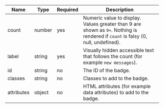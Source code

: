<!-- prettier-ignore-file -->

| Name       | Type   | Required | Description                                                                                                                      |
| ---------- | ------ | -------- | -------------------------------------------------------------------------------------------------------------------------------- |
| count      | number | yes      | Numeric value to display. Values greater than 9 are shown as `9+`. Nothing is rendered if `count` is falsy (0, null, undefined). |
| label      | string | yes      | Visually hidden accessible text that follows the count (for example `new messages`).                                             |
| id         | string | no       | The ID of the badge.                                                                                                             |
| classes    | string | no       | Classes to add to the badge.                                                                                                     |
| attributes | object | no       | HTML attributes (for example data attributes) to add to the badge.                                                               |
